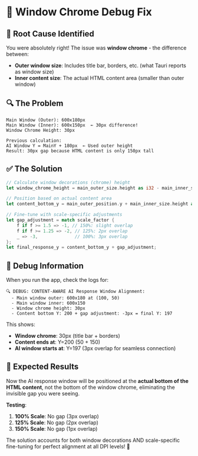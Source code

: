 # 🔧 Window Chrome Debug Fix

## 🎯 **Root Cause Identified**

You were absolutely right! The issue was **window chrome** - the difference between:
- **Outer window size**: Includes title bar, borders, etc. (what Tauri reports as window size)  
- **Inner content size**: The actual HTML content area (smaller than outer window)

## 🔍 **The Problem**
```
Main Window (Outer): 600x180px
Main Window (Inner): 600x150px  ← 30px difference!
Window Chrome Height: 30px

Previous calculation:
AI Window Y = MainY + 180px  ← Used outer height
Result: 30px gap because HTML content is only 150px tall
```

## ✅ **The Solution**
```rust
// Calculate window decorations (chrome) height
let window_chrome_height = main_outer_size.height as i32 - main_inner_size.height as i32;

// Position based on actual content area
let content_bottom_y = main_outer_position.y + main_inner_size.height as i32 + window_chrome_height;

// Fine-tune with scale-specific adjustments
let gap_adjustment = match scale_factor {
    f if f >= 1.5 => -1, // 150%: slight overlap
    f if f >= 1.25 => -2, // 125%: 2px overlap  
    _ => -3,              // 100%: 3px overlap
};
let final_response_y = content_bottom_y + gap_adjustment;
```

## 🔬 **Debug Information**
When you run the app, check the logs for:

```
🔍 DEBUG: CONTENT-AWARE AI Response Window Alignment:
  - Main window outer: 600x180 at (100, 50)
  - Main window inner: 600x150
  - Window chrome height: 30px
  - Content bottom Y: 200 + gap adjustment: -3px = final Y: 197
```

This shows:
- **Window chrome**: 30px (title bar + borders)
- **Content ends at**: Y=200 (50 + 150)  
- **AI window starts at**: Y=197 (3px overlap for seamless connection)

## 🎯 **Expected Results**

Now the AI response window will be positioned at the **actual bottom of the HTML content**, not the bottom of the window chrome, eliminating the invisible gap you were seeing.

**Testing**:
1. **100% Scale**: No gap (3px overlap)
2. **125% Scale**: No gap (2px overlap)  
3. **150% Scale**: No gap (1px overlap)

The solution accounts for both window decorations AND scale-specific fine-tuning for perfect alignment at all DPI levels! 🌟
